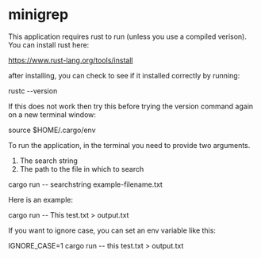 # minigrep

This application requires rust to run (unless you use a compiled verison). You can install rust here:

https://www.rust-lang.org/tools/install

after installing, you can check to see if it installed correctly by running:

rustc --version

If this does not work then try this before trying the version command again on a new terminal window:

source $HOME/.cargo/env

To run the application, in the terminal you need to provide two arguments.

1. The search string
2. The path to the file in which to search

cargo run -- searchstring example-filename.txt

Here is an example:

cargo run -- This test.txt > output.txt

If you want to ignore case, you can set an env variable like this:

IGNORE_CASE=1 cargo run -- this test.txt > output.txt
